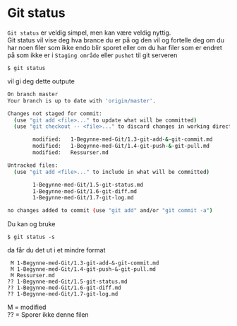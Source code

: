 # Git status

`Git status` er veldig simpel, men kan være veldig nyttig.  <br />
Git status vil vise deg hva brance du er på og den vil og fortelle deg om du har noen filer som ikke endo blir sporet eller om du har filer som er endret på som ikke er i `Staging område` eller `pushet` til git serveren

```
$ git status
```
vil gi deg dette outpute
```bash
On branch master
Your branch is up to date with 'origin/master'.

Changes not staged for commit:
  (use "git add <file>..." to update what will be committed)
  (use "git checkout -- <file>..." to discard changes in working directory)

        modified:   1-Begynne-med-Git/1.3-git-add-&-git-commit.md
        modified:   1-Begynne-med-Git/1.4-git-push-&-git-pull.md
        modified:   Ressurser.md

Untracked files:
  (use "git add <file>..." to include in what will be committed)

        1-Begynne-med-Git/1.5-git-status.md
        1-Begynne-med-Git/1.6-git-diff.md
        1-Begynne-med-Git/1.7-git-log.md

no changes added to commit (use "git add" and/or "git commit -a")
```

Du kan og bruke

```
$ git status -s
```
da får du det ut i et mindre format

```
 M 1-Begynne-med-Git/1.3-git-add-&-git-commit.md
 M 1-Begynne-med-Git/1.4-git-push-&-git-pull.md
 M Ressurser.md
?? 1-Begynne-med-Git/1.5-git-status.md
?? 1-Begynne-med-Git/1.6-git-diff.md
?? 1-Begynne-med-Git/1.7-git-log.md
```

M = modified <br />
?? = Sporer ikke denne filen